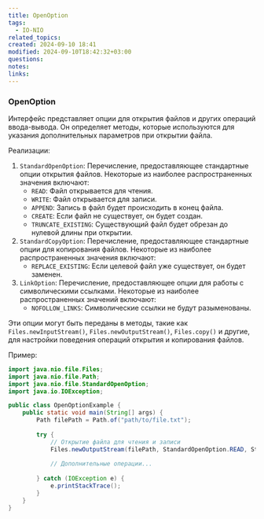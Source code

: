 ```yaml
---
title: OpenOption
tags:
  - IO-NIO
related_topics: 
created: 2024-09-10 18:41
modified: 2024-09-10T18:42:32+03:00
questions: 
notes: 
links: 
---
```

### OpenOption

Интерфейс представляет опции для открытия файлов и других операций ввода-вывода. Он определяет методы, которые используются для указания дополнительных параметров при открытии файла.

Реализации:

1. `StandardOpenOption`: Перечисление, предоставляющее стандартные опции открытия файлов. Некоторые из наиболее распространенных значения включают:
    - `READ`: Файл открывается для чтения.
    - `WRITE`: Файл открывается для записи.
    - `APPEND`: Запись в файл будет происходить в конец файла.
    - `CREATE`: Если файл не существует, он будет создан.
    - `TRUNCATE_EXISTING`: Существующий файл будет обрезан до нулевой длины при открытии.
2. `StandardCopyOption`: Перечисление, предоставляющее стандартные опции для копирования файлов. Некоторые из наиболее распространенных значения включают:
    - `REPLACE_EXISTING`: Если целевой файл уже существует, он будет заменен.
3. `LinkOption`: Перечисление, предоставляющее опции для работы с символическими ссылками. Некоторые из наиболее распространенных значений включают:
    - `NOFOLLOW_LINKS`: Символические ссылки не будут разыменованы.

Эти опции могут быть переданы в методы, такие как `Files.newInputStream()`, `Files.newOutputStream()`, `Files.copy()` и другие, для настройки поведения операций открытия и копирования файлов.

Пример:

```Java
import java.nio.file.Files;
import java.nio.file.Path;
import java.nio.file.StandardOpenOption;
import java.io.IOException;

public class OpenOptionExample {
    public static void main(String[] args) {
        Path filePath = Path.of("path/to/file.txt");
        
        try {
            // Открытие файла для чтения и записи
            Files.newOutputStream(filePath, StandardOpenOption.READ, StandardOpenOption.WRITE);
            
            // Дополнительные операции...
            
        } catch (IOException e) {
            e.printStackTrace();
        }
    }
}
```
